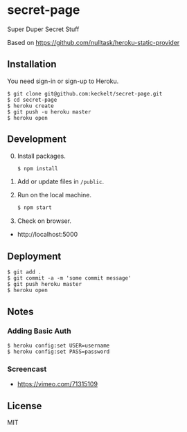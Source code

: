 # secret-page
Super Duper  Secret Stuff

Based on https://github.com/nulltask/heroku-static-provider

## Installation

You need sign-in or sign-up to Heroku.

    $ git clone git@github.com:keckelt/secret-page.git
    $ cd secret-page
    $ heroku create
    $ git push -u heroku master
    $ heroku open

## Development

0. Install packages.

    ```sh
    $ npm install
    ```

0. Add or update files in `/public`.
0. Run on the local machine.

    ```bash
    $ npm start
    ```

0. Check on browser.
  - http://localhost:5000

## Deployment

    $ git add .
    $ git commit -a -m 'some commit message'
    $ git push heroku master
    $ heroku open

## Notes

### Adding Basic Auth

	$ heroku config:set USER=username
	$ heroku config:set PASS=password

### Screencast

  * https://vimeo.com/71315109

## License

MIT
